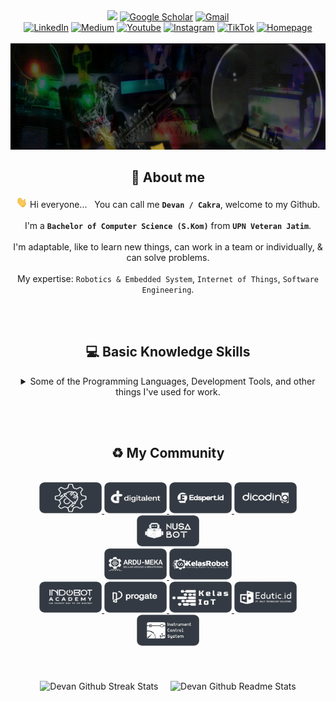 <div align="center">
    <a align="center" href="https://github.com/cakraawijaya" target="_blank"><img src="https://views.igorkowalczyk.dev/api/badge/cakraawijaya?logo=gmail&label=Visitors&labelColor=6f00ff&color=8b008b&style=flat&format=short"></a>
    <a align="center" href="https://scholar.google.co.id/citations?user=g3gskSsAAAAJ&hl=id/" target="_blank"><img alt="Google Scholar" src="https://img.shields.io/badge/G-%2DScholar-lightgrey?logo=google-scholar&style=flat-square&logoColor=white&color=004ad0"></a>
    <a align="center" href="mailto:devancakra6@gmail.com" target="_blank"><img alt="Gmail" src="http://img.shields.io/badge/G-%2DMail-light?logo=gmail&style=flat-square&logoColor=white&color=a10c0c"></a><br/>
    <a align="center" href="https://www.linkedin.com/in/cakraawijaya" target="_blank"><img alt="LinkedIn" src="https://custom-icon-badges.demolab.com/badge/LinkedIn-0A66C2?logo=linkedin-white&style=flat-square&logoColor=white&color=3056c7"></a>
    <a align="center" href="https://www.medium.com/@cakraawijaya" target="_blank"><img alt="Medium" src="https://img.shields.io/badge/Medium-light?logo=medium&style=flat-square&logoColor=white&color=2d343b"></a>
    <a align="center" href="https://www.youtube.com/@cakraawijaya" target="_blank"><img alt="Youtube" src="https://img.shields.io/badge/Youtube-light?logo=youtube&style=flat-square&logoColor=white&color=c00000"></a>
    <a align="center" href="https://www.instagram.com/cakraa.wijaya" target="_blank"><img alt="Instagram" src="https://img.shields.io/badge/Instagram-light?logo=instagram&style=flat-square&logoColor=white&color=bf0069"></a>
    <a align="center" href="https://www.tiktok.com/@cakraawijaya" target="_blank"><img alt="TikTok" src="https://img.shields.io/badge/TikTok-light?logo=tiktok&style=flat-square&logoColor=white&color=2d343b"></a>
    <a align="center" href="https://cakraawijaya.vercel.app/" target="_blank"><img alt="Homepage" src="https://img.shields.io/badge/Homepage-light?logo=homepage&style=flat-square&logoColor=white&color=1C3665"></a>
</div>

<br/>

<img width="1920" height="170" src="Assets/Banner/Welcome.gif" alt="Banner IoT Engineer by Devan C.M.W">

<h2></h2><h2 id="about" align="center">👤 About me</h2>
<div align="center">
    
<img src="Assets/About/wave.gif" height="18px"> Hi everyone... &nbsp; You can call me <strong>``` Devan / Cakra ```</strong>, welcome to my Github.<br/><br/>I'm a <strong>``` Bachelor of Computer Science (S.Kom) ```</strong> from <strong>``` UPN Veteran Jatim ```</strong>.<br/><br/>I'm adaptable, like to learn new things, can work in a team or individually, & can solve problems.<br/><br/>My expertise: ``` Robotics & Embedded System ```, ``` Internet of Things ```, ``` Software Engineering ```.

</div>

<br/><br/>

<h2></h2><h2 id="basicknowledge" align="center">💻 Basic Knowledge Skills</h2>
<div align="center">
<details><summary>Some of the Programming Languages, Development Tools, and other things I've used for work.</summary><br/><br/>
    
<table align="center">
    <p><strong>Programming Language</strong></p>
    <tr>
        <td align="center" width="96" height="96">
            <a href="#basicknowledge">
                <img src="Assets/Programming Language/c.webp" width="48" height="48" alt="c">
            </a><br/>
            <p>C</p>
        </td>
        <td align="center" width="96" height="96">
            <a href="#basicknowledge">
                <img src="Assets/Programming Language/cpp.webp" width="48" height="48" alt="c++">
            </a><br/>
            <p>C++</p>
        </td>
        <td align="center" width="96" height="96">
            <a href="#basicknowledge">
                <img src="Assets/Programming Language/csharp.webp" width="48" height="48" alt="c#">
            </a><br/>
            <p>C#</p>
        </td>
        <td align="center" width="96" height="96">
            <a href="#basicknowledge">
                <img src="Assets/Programming Language/visualbasicnet.webp" width="48" height="48" alt="vb-net">
            </a><br/>
            <p>Visual Basic .Net</p>
        </td>
        <td align="center" width="96" height="96">
            <a href="#basicknowledge">
                <img src="Assets/Programming Language/visualbasic6.webp" width="48" height="48" alt="vb-6">
            </a><br/>
            <p>Visual Basic 6</p>
        </td>
        <td align="center" width="96" height="96">
            <a href="#basicknowledge">
                <img src="Assets/Programming Language/javascript.webp" width="48" height="48" alt="js">
            </a><br/>
            <p>JavaScript</p>
        </td>
        <td align="center" width="96" height="96">
            <a href="#basicknowledge">
                <img src="Assets/Programming Language/php.webp" width="48" height="48" alt="php">
            </a><br/>
            <p>PHP</p>
        </td>
    </tr>
    <tr>
        <td align="center" width="96" height="96">
            <a href="#basicknowledge">
                <img src="Assets/Programming Language/sql.webp" width="48" height="48" alt="sql">
            </a><br/>
            <p>SQL</p>
        </td>
        <td align="center" width="96" height="96">
            <a href="#basicknowledge">
                <img src="Assets/Programming Language/python.webp" width="48" height="48" alt="python">
            </a><br/>
            <p>Python</p>
        </td>
        <td align="center" width="96" height="96">
            <a href="#basicknowledge">
                <img src="Assets/Programming Language/micropython.webp" width="48" height="48" alt="micropython">
            </a><br/>
            <p>MicroPython</p>
        </td>
        <td align="center" width="96" height="96">
            <a href="#basicknowledge">
                <img src="Assets/Programming Language/typescript.webp" width="48" height="48" alt="typescript">
            </a><br/>
            <p>TypeScript</p>
        </td>
    </tr>
</table><br/>
<table align="center">
    <p><strong>Frontend</strong></p>
    <tr>
        <td align="center" width="96" height="96">
            <a href="#basicknowledge">
                <img src="Assets/Frontend/tailwind.webp" width="48" height="48" alt="tailwind">
            </a><br/>
            <p>Tailwind CSS</p>
        </td>
        <td align="center" width="96" height="96">
            <a href="#basicknowledge">
                <img src="Assets/Frontend/bootstrap.webp" width="48" height="48" alt="bootstrap">
            </a><br/>
            <p>Bootstrap</p>
        </td>
        <td align="center" width="96" height="96">
            <a href="#basicknowledge">
                <img src="Assets/Frontend/vuejs.webp" width="48" height="48" alt="vue-js">
            </a><br/>
            <p>Vue.js</p>
        </td>
        <td align="center" width="96" height="96">
            <a href="#basicknowledge">
                <img src="Assets/Frontend/nextjs.webp" width="48" height="48" alt="next-js-15">
            </a><br/>
            <p>Next.js 15</p>
        </td>
        <td align="center" width="96" height="96">
            <a href="#basicknowledge">
                <img src="Assets/Frontend/reactjs.webp" width="48" height="48" alt="react-js">
            </a><br/>
            <p>React.js</p>
        </td>
        <td align="center" width="96" height="96">
            <a href="#basicknowledge">
                <img src="Assets/Frontend/fontawesome.webp" width="48" height="48" alt="font-awesome">
            </a><br/>
            <p>Font Awesome</p>
        </td>
        <td align="center" width="96" height="96">
            <a href="#basicknowledge">
                <img src="Assets/Frontend/framermotion.webp" width="48" height="48" alt="framer-motion">
            </a><br/>
            <p>Framer Motion</p>
        </td>
    </tr>
</table><br/>
<table align="center">
    <p><strong>Database and Backend</strong></p>
    <tr>
        <td align="center" width="96" height="96">
            <a href="#basicknowledge">
                <img src="Assets/Database and Backend/codeigniter.webp" width="48" height="48" alt="codeigniter">
            </a><br/>
            <p>Codeigniter</p>
        </td>
        <td align="center" width="96" height="96">
            <a href="#basicknowledge">
                <img src="Assets/Database and Backend/laravel.webp" width="48" height="48" alt="laravel">
            </a><br/>
            <p>Laravel</p>
        </td>
        <td align="center" width="96" height="96">
            <a href="#basicknowledge">
                <img src="Assets/Database and Backend/nodejs.webp" width="48" height="48" alt="nodejs">
            </a><br/>
            <p>Node.js</p>
        </td>
        <td align="center" width="96" height="96">
            <a href="#basicknowledge">
                <img src="Assets/Database and Backend/express.webp" width="48" height="48" alt="express">
            </a><br/>
            <p>Express.js</p>
        </td> 
        <td align="center" width="96" height="96">
            <a href="#basicknowledge">
                <img src="Assets/Database and Backend/botman.webp" width="48" height="48" alt="botman">
            </a><br/>
            <p>Botman</p>
        </td>
        <td align="center" width="96" height="96">
            <a href="#basicknowledge">
                <img src="Assets/Database and Backend/mysql.webp" width="48" height="48" alt="mysql">
            </a><br/>
            <p>MySQL</p>
        </td>
        <td align="center" width="96" height="96">
            <a href="#basicknowledge">
                <img src="Assets/Database and Backend/mariadb.webp" width="48" height="48" alt="mariadb">
            </a><br/>
            <p>MariaDB</p>
        </td>
    </tr>
    <tr>
        <td align="center" width="96" height="96">
            <a href="#basicknowledge">
                <img src="Assets/Database and Backend/postgresql.webp" width="48" height="48" alt="postgresql">
            </a><br/>
            <p>PostgreSQL</p>
        </td>      
        <td align="center" width="96" height="96">
            <a href="#basicknowledge">
                <img src="Assets/Database and Backend/mongodb.webp" width="48" height="48" alt="mongodb">
            </a><br/>
            <p>MongoDB</p>
        </td>
        <td align="center" width="96" height="96">
            <a href="#basicknowledge">
                <img src="Assets/Database and Backend/firebase.webp" width="48" height="48" alt="firebase">
            </a><br/>
            <p>Firebase</p>
        </td>
        <td align="center" width="96" height="96">
            <a href="#basicknowledge">
                <img src="Assets/Database and Backend/influxdb.webp" width="48" height="48" alt="influxdb">
            </a><br/>
            <p>InfluxDB</p>
        </td>
        <td align="center" width="96" height="96">
            <a href="#basicknowledge">
                <img src="Assets/Database and Backend/composer.webp" width="48" height="48" alt="composer">
            </a><br/>
            <p>Composer</p>
        </td>
    </tr>
</table><br/>
<table align="center">
    <p><strong>Embedded Systems and IoT</strong></p>
    <tr>
        <td align="center" width="96" height="96">
            <a href="#basicknowledge">
                <img src="Assets/Embedded Systems and IoT/arduino.webp" width="48" height="48" alt="arduino">
            </a><br/>
            <p>Arduino</p>
        </td>
        <td align="center" width="96" height="96">
            <a href="#basicknowledge">
                <img src="Assets/Embedded Systems and IoT/espressif.webp" width="48" height="48" alt="espressif">
            </a><br/>
            <p>ESP32 / ESP8266</p>
        </td>
        <td align="center" width="96" height="96">
            <a href="#basicknowledge">
                <img src="Assets/Embedded Systems and IoT/stm.webp" width="48" height="48" alt="stm">
            </a><br/>
            <p>STM8 / STM32</p>
        </td>
        <td align="center" width="96" height="96">
            <a href="#basicknowledge">
                <img src="Assets/Embedded Systems and IoT/raspberry.webp" width="48" height="48" alt="raspberry">
            </a><br/>
            <p>Raspberry Pi Pico</p>
        </td>
        <td align="center" width="96" height="96">
            <a href="#basicknowledge">
                <img src="Assets/Embedded Systems and IoT/blynk.webp" width="48" height="48" alt="blynk-iot">
            </a><br/>
            <p>Blynk IoT</p>
        </td>
        <td align="center" width="96" height="96">
            <a href="#basicknowledge">
                <img src="Assets/Embedded Systems and IoT/shiftrio.webp" width="48" height="48" alt="shiftr-io">
            </a><br/>
            <p>Shiftr.io</p>
        </td>
        <td align="center" width="96" height="96">
            <a href="#basicknowledge">
                <img src="Assets/Embedded Systems and IoT/ubidots.webp" width="48" height="48" alt="ubidots">
            </a><br/>
            <p>Ubidots</p>
        </td>     
    </tr>
    <tr>
        <td align="center" width="96" height="96">
            <a href="#basicknowledge">
                <img src="Assets/Embedded Systems and IoT/thingsboard.webp" width="48" height="48" alt="thingsboard">
            </a><br/>
            <p>ThingsBoard</p>
        </td>
        <td align="center" width="96" height="96">
            <a href="#basicknowledge">
                <img src="Assets/Embedded Systems and IoT/thingspeak.webp" width="48" height="48" alt="thingspeak">
            </a><br/>
            <p>ThingSpeak</p>
        </td>
        <td align="center" width="96" height="96">
            <a href="#basicknowledge">
                <img src="Assets/Embedded Systems and IoT/mosquitto.webp" width="48" height="48" alt="mosquitto">
            </a><br/>
            <p>Mosquitto</p>
        </td>
        <td align="center" width="96" height="96">
            <a href="#basicknowledge">
                <img src="Assets/Embedded Systems and IoT/iotnet.webp" width="48" height="48" alt="iot-net">
            </a><br/>
            <p>i-ot.net</p>
        </td>
        <td align="center" width="96" height="96">
            <a href="#basicknowledge">
                <img src="Assets/Embedded Systems and IoT/antares.webp" width="48" height="48" alt="antares">
            </a><br/>
            <p>Antares</p>
        </td>
        <td align="center" width="96" height="96">
            <a href="#basicknowledge">
                <img src="Assets/Embedded Systems and IoT/nodered.webp" width="48" height="48" alt="node-red">
            </a><br/>
            <p>Node-RED</p>
        </td>
        <td align="center" width="96" height="96">
            <a href="#basicknowledge">
                <img src="Assets/Embedded Systems and IoT/emqx.webp" width="48" height="48" alt="emqx">
            </a><br/>
            <p>EMQX</p>
        </td>
    </tr>
    <tr>
        <td align="center" width="96" height="96">
            <a href="#basicknowledge">
                <img src="Assets/Embedded Systems and IoT/hivemq.webp" width="48" height="48" alt="hivemq">
            </a><br/>
            <p>HiveMQ</p>
        </td>
        <td align="center" width="96" height="96">
            <a href="#basicknowledge">
                <img src="Assets/Embedded Systems and IoT/thingerio.webp" width="48" height="48" alt="thinger-io">
            </a><br/>
            <p>Thinger.io</p>
        </td>     
        <td align="center" width="96" height="96">
            <a href="#basicknowledge">
                <img src="Assets/Embedded Systems and IoT/grafana.webp" width="48" height="48" alt="grafana">
            </a><br/>
            <p>Grafana</p>
        </td>
        <td align="center" width="96" height="96">
            <a href="#basicknowledge">
                <img src="Assets/Embedded Systems and IoT/kodular.webp" width="48" height="48" alt="kodular">
            </a><br/>
            <p>Kodular</p>
        </td>
        <td align="center" width="96" height="96">
            <a href="#basicknowledge">
                <img src="Assets/Embedded Systems and IoT/mitappinventor.webp" width="48" height="48" alt="mit-app-inventor">
            </a><br/>
            <p>MIT App Inventor</p>
        </td>
        <td align="center" width="96" height="96">
            <a href="#basicknowledge">
                <img src="Assets/Embedded Systems and IoT/mqttx.webp" width="48" height="48" alt="mqttx">
            </a><br/>
            <p>MQTTX</p>
        </td>
        <td align="center" width="96" height="96">
            <a href="#basicknowledge">
                <img src="Assets/Embedded Systems and IoT/platformio.webp" width="48" height="48" alt="platform-io">
            </a><br/>
            <p>PlatformIO</p>
        </td>
    </tr>
    <tr>
        <td align="center" width="96" height="96">
            <a href="#basicknowledge">
                <img src="Assets/Embedded Systems and IoT/mqtt.webp" width="48" height="48" alt="mqtt">
            </a><br/>
            <p>MQTT</p>
        </td>
        <td align="center" width="96" height="96">
            <a href="#basicknowledge">
                <img src="Assets/Embedded Systems and IoT/websocket.webp" width="48" height="48" alt="websocket">
            </a><br/>
            <p>WebSocket</p>
        </td>
    </tr>
</table><br/>
<table align="center">
    <p><strong>Others</strong></p>
    <tr>      
        <td align="center" width="96" height="96">
            <a href="#basicknowledge">
                <img src="Assets/Others/vs.webp" width="48" height="48" alt="visual-studio">
            </a><br/>
            <p>Visual Studio</p>
        </td>
        <td align="center" width="96" height="96">
            <a href="#basicknowledge">
                <img src="Assets/Others/vscode.webp" width="48" height="48" alt="vs-code">
            </a><br/>
            <p>VS Code</p>
        </td>
        <td align="center" width="96" height="96">
            <a href="#basicknowledge">
                <img src="Assets/Others/xampp.webp" width="48" height="48" alt="xampp">
            </a><br/>
            <p>XAMPP</p>
        </td>
        <td align="center" width="96" height="96">
            <a href="#basicknowledge">
                <img src="Assets/Others/laragon.webp" width="48" height="48" alt="laragon">
            </a><br/>
            <p>Laragon</p>
        </td>
        <td align="center" width="96" height="96">
            <a href="#basicknowledge">
                <img src="Assets/Others/ngrok.webp" width="48" height="48" alt="ngrok">
            </a><br/>
            <p>Ngrok</p>
        </td>
        <td align="center" width="96" height="96">
            <a href="#basicknowledge">
                <img src="Assets/Others/apache.webp" width="48" height="48" alt="apache">
            </a><br/>
            <p>Apache</p>
        </td>
        <td align="center" width="96" height="96">
            <a href="#basicknowledge">
                <img src="Assets/Others/git.webp" width="48" height="48" alt="git">
            </a><br/>
            <p>Git</p>
        </td>
    </tr>
    <tr>
        <td align="center" width="96" height="96">
            <a href="#basicknowledge">
                <img src="Assets/Others/github.webp" width="48" height="48" alt="github">
            </a><br/>
            <p>Github</p>
        </td>      
        <td align="center" width="96" height="96">
            <a href="#basicknowledge">
                <img src="Assets/Others/docker.webp" width="48" height="48" alt="docker">
            </a><br/>
            <p>Docker</p>
        </td>
        <td align="center" width="96" height="96">
            <a href="#basicknowledge">
                <img src="Assets/Others/twilio.webp" width="48" height="48" alt="twilio">
            </a><br/>
            <p>Twilio</p>
        </td>
        <td align="center" width="96" height="96">
            <a href="#basicknowledge">
                <img src="Assets/Others/fonnte.webp" width="48" height="48" alt="fonnte">
            </a><br/>
            <p>Fonnte</p>
        </td>
        <td align="center" width="96" height="96">
            <a href="#basicknowledge">
                <img src="Assets/Others/telegram.webp" width="48" height="48" alt="telegram-api">
            </a><br/>
            <p>Telegram API</p>
        </td>
        <td align="center" width="96" height="96">
            <a href="#basicknowledge">
                <img src="Assets/Others/figma.webp" width="48" height="48" alt="figma">
            </a><br/>
            <p>Figma</p>
        </td>
        <td align="center" width="96" height="96">
            <a href="#basicknowledge">
                <img src="Assets/Others/eagle.webp" width="48" height="48" alt="autodesk-eagle">
            </a><br/>
            <p>Autodesk Eagle</p>
        </td>
    </tr>
    <tr>
        <td align="center" width="96" height="96">
            <a href="#basicknowledge">
                <img src="Assets/Others/easyeda.webp" width="48" height="48" alt="easyeda">
            </a><br/>
            <p>EasyEDA</p>
        </td>
        <td align="center" width="96" height="96">
            <a href="#basicknowledge">
                <img src="Assets/Others/photoshop.webp" width="48" height="48" alt="adobe-photoshop">
            </a><br/>
            <p>Adobe Photoshop</p>
        </td>      
        <td align="center" width="96" height="96">
            <a href="#basicknowledge">
                <img src="Assets/Others/canva.webp" width="48" height="48" alt="canva">
            </a><br/>
            <p>Canva</p>
        </td>
        <td align="center" width="96" height="96">
            <a href="#basicknowledge">
                <img src="Assets/Others/msoffice.webp" width="48" height="48" alt="ms-office">
            </a><br/>
            <p>Microsoft Office</p>
        </td>
    </tr>
</table>
</div>
</details>

<br/><br/>

<h2></h2><h2 id="community" align="center">♻️ My Community</h2>

<br/>

<div align="center">
  <a align="center" href="https://www.instagram.com/robotics.upnjatim/" target="_blank">
    <img width="100" height="50" alt="Robotics UPN Community" src="Assets/Community/logo_robotics_upn.webp">
  </a>
  <a align="center" href="https://digitalent.komdigi.go.id/" target="_blank">
    <img width="100" height="50" alt="DTS PROA Alumnus" src="Assets/Community/logo_digitalent.webp">
  </a>
  <a align="center" href="https://edspert.id/" target="_blank">
    <img width="100" height="50" alt="Edspert Community" src="Assets/Community/logo_edspert.webp">
  </a>
  <a align="center" href="https://www.dicoding.com/" target="_blank">
    <img width="100" height="50" alt="Dicoding Community" src="Assets/Community/logo_dicoding.webp">
  </a>
  <a align="center" href="https://nusabot.id/" target="_blank">
    <img width="100" height="50" alt="Nusabot Community" src="Assets/Community/logo_nusabot.webp">
  </a>
  <br/>
  <a align="center" href="https://t.me/ardumeka" target="_blank">
    <img width="100" height="50" alt="Ardumeka Community" src="Assets/Community/logo_ardumeka.webp">
  </a>
  <a align="center" href="https://t.me/kelasrobotgrup" target="_blank">
    <img width="100" height="50" alt="Kelas Robot Community" src="Assets/Community/logo_kelas_robot.webp">
  </a>
  <br/>
  <a align="center" href="https://indobot.co.id/" target="_blank">
    <img width="100" height="50" alt="Indobot Community" src="Assets/Community/logo_indobot.webp">
  </a>
  <a align="center" href="https://progate.com/" target="_blank">
    <img width="100" height="50" alt="Progate Community" src="Assets/Community/logo_progate.webp">
  </a>
  <a align="center" href="https://kelasiot.id/" target="_blank">
    <img width="100" height="50" alt="ICS Community" src="Assets/Community/logo_kelas_iot.webp">
  </a>
  <a align="center" href="https://edutic.id/" target="_blank">
    <img width="100" height="50" alt="Edutic Community" src="Assets/Community/logo_edutic.webp">
  </a>
  <a align="center" href="https://www.ics-cademy.com/" target="_blank">
    <img width="100" height="50" alt="ICS Community" src="Assets/Community/logo_ics.webp">
  </a>
</div><br/><br/><br/>

<div class="container" id="githubstats" align="center">
  <img align="center" alt="Devan Github Streak Stats" src="https://streak-stats.demolab.com/?user=cakraawijaya&show_icons=true&hide_border=true&layout=compact&theme=algolia">&nbsp;&nbsp;&nbsp;&nbsp;
      
  <img align="center" alt="Devan Github Readme Stats" src="https://github-readme-stats.vercel.app/api/top-langs/?username=cakraawijaya&show_icons=true&hide=scss&hide_border=true&count_private=true&include_all_commits=true&layout=compact&theme=algolia">
</div>